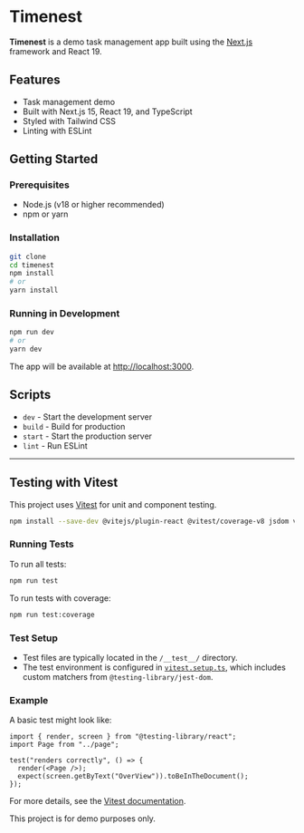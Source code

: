 # Timenest

**Timenest** is a demo task management app built using the [Next.js](https://nextjs.org/) framework and React 19.

## Features

- Task management demo
- Built with Next.js 15, React 19, and TypeScript
- Styled with Tailwind CSS
- Linting with ESLint

## Getting Started

### Prerequisites

- Node.js (v18 or higher recommended)
- npm or yarn

### Installation

```bash
git clone
cd timenest
npm install
# or
yarn install
```

### Running in Development

```bash
npm run dev
# or
yarn dev
```

The app will be available at [http://localhost:3000](http://localhost:3000).

## Scripts

- `dev` - Start the development server
- `build` - Build for production
- `start` - Start the production server
- `lint` - Run ESLint

---

## Testing with Vitest

This project uses [Vitest](https://vitest.dev/) for unit and component testing.

```bash 
npm install --save-dev @vitejs/plugin-react @vitest/coverage-v8 jsdom vitest @testing-library/jest-dom @testing-library/react
```

### Running Tests

To run all tests:

```bash
npm run test
```

To run tests with coverage:

```bash
npm run test:coverage
```

### Test Setup

- Test files are typically located in the `/__test__/` directory.
- The test environment is configured in [`vitest.setup.ts`](vitest.setup.ts), which includes custom matchers from `@testing-library/jest-dom`.

### Example

A basic test might look like:

```tsx
import { render, screen } from "@testing-library/react";
import Page from "../page";

test("renders correctly", () => {
  render(<Page />);
  expect(screen.getByText("OverView")).toBeInTheDocument();
});
```

For more details, see the [Vitest documentation](https://vitest.dev/).

This project is for demo purposes only.
